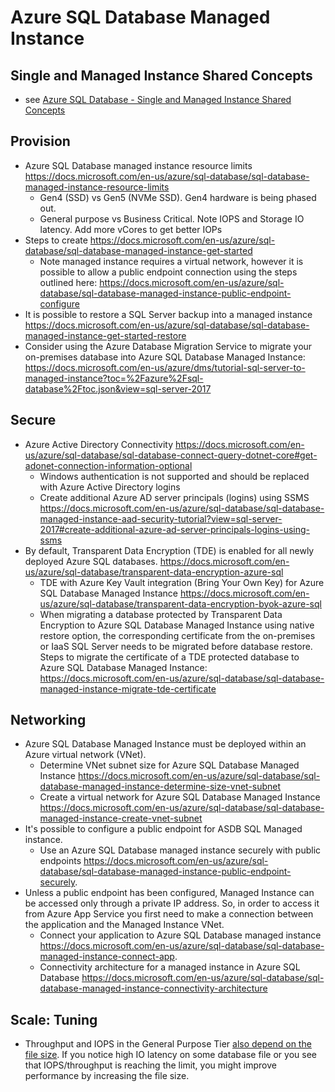 # Azure SQL Database Managed Instance

## Single and Managed Instance Shared Concepts
- see [Azure SQL Database - Single and Managed Instance Shared Concepts](/Azure-SQL-Database.md#single-and-managed-instance-shared-concepts)

## Provision
  - Azure SQL Database managed instance resource limits https://docs.microsoft.com/en-us/azure/sql-database/sql-database-managed-instance-resource-limits
    - Gen4 (SSD) vs Gen5 (NVMe SSD). Gen4 hardware is being phased out.
    - General purpose vs Business Critical. Note IOPS and Storage IO latency. Add more vCores to get better IOPs
- Steps to create https://docs.microsoft.com/en-us/azure/sql-database/sql-database-managed-instance-get-started
    - Note managed instance requires a virtual network, however it is possible to allow a public endpoint connection using the steps outlined here: https://docs.microsoft.com/en-us/azure/sql-database/sql-database-managed-instance-public-endpoint-configure
- It is possible to restore a SQL Server backup into a managed instance https://docs.microsoft.com/en-us/azure/sql-database/sql-database-managed-instance-get-started-restore
- Consider using the Azure Database Migration Service to migrate your on-premises database into Azure SQL Database Managed Instance: https://docs.microsoft.com/en-us/azure/dms/tutorial-sql-server-to-managed-instance?toc=%2Fazure%2Fsql-database%2Ftoc.json&view=sql-server-2017

## Secure
- Azure Active Directory Connectivity https://docs.microsoft.com/en-us/azure/sql-database/sql-database-connect-query-dotnet-core#get-adonet-connection-information-optional
    - Windows authentication is not supported and should be replaced with Azure Active Directory logins
    - Create additional Azure AD server principals (logins) using SSMS https://docs.microsoft.com/en-us/azure/sql-database/sql-database-managed-instance-aad-security-tutorial?view=sql-server-2017#create-additional-azure-ad-server-principals-logins-using-ssms
- By default, Transparent Data Encryption (TDE) is enabled for all newly deployed Azure SQL databases. https://docs.microsoft.com/en-us/azure/sql-database/transparent-data-encryption-azure-sql
  - TDE with Azure Key Vault integration (Bring Your Own Key) for Azure SQL Database Managed Instance https://docs.microsoft.com/en-us/azure/sql-database/transparent-data-encryption-byok-azure-sql
  - When migrating a database protected by Transparent Data Encryption to Azure SQL Database Managed Instance using native restore option, the corresponding certificate from the on-premises or IaaS SQL Server needs to be migrated before database restore. Steps to migrate the certificate of a TDE protected database to Azure SQL Database Managed Instance: https://docs.microsoft.com/en-us/azure/sql-database/sql-database-managed-instance-migrate-tde-certificate

## Networking
- Azure SQL Database Managed Instance must be deployed within an Azure virtual network (VNet).
  - Determine VNet subnet size for Azure SQL Database Managed Instance https://docs.microsoft.com/en-us/azure/sql-database/sql-database-managed-instance-determine-size-vnet-subnet
  - Create a virtual network for Azure SQL Database Managed Instance https://docs.microsoft.com/en-us/azure/sql-database/sql-database-managed-instance-create-vnet-subnet
- It's possible to configure a public endpoint for ASDB SQL Managed instance.
  - Use an Azure SQL Database managed instance securely with public endpoints https://docs.microsoft.com/en-us/azure/sql-database/sql-database-managed-instance-public-endpoint-securely.
- Unless a public endpoint has been configured, Managed Instance can be accessed only through a private IP address. So, in order to access it from Azure App Service you first need to make a connection between the application and the Managed Instance VNet.
  - Connect your application to Azure SQL Database managed instance https://docs.microsoft.com/en-us/azure/sql-database/sql-database-managed-instance-connect-app.
  - Connectivity architecture for a managed instance in Azure SQL Database https://docs.microsoft.com/en-us/azure/sql-database/sql-database-managed-instance-connectivity-architecture



## Scale: Tuning
- Throughput and IOPS in the General Purpose Tier [also depend on the file size](https://docs.microsoft.com/en-us/azure/azure-sql/managed-instance/resource-limits#file-io-characteristics-in-general-purpose-tier). If you notice high IO latency on some database file or you see that IOPS/throughput is reaching the limit, you might improve performance by increasing the file size.


 